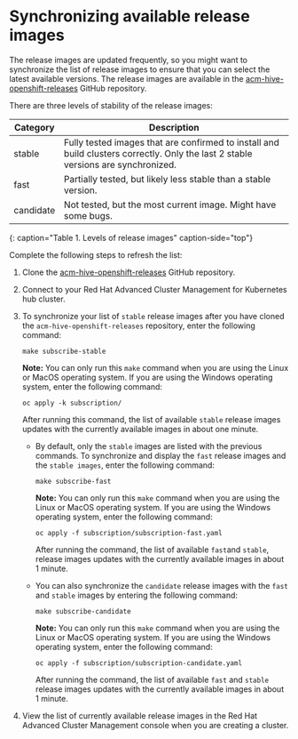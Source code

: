 # Synchronizing available release images

The release images are updated frequently, so you might want to synchronize the list of release images to ensure that you can select the latest available versions. The release images are available in the [acm-hive-openshift-releases](https://github.com/open-cluster-management/acm-hive-openshift-releases) GitHub repository. 

There are three levels of stability of the release images:

|Category|Description|
|-- | -- |
| stable | Fully tested images that are confirmed to install and build clusters correctly. Only the last 2 stable versions are synchronized. |
| fast | Partially tested, but likely less stable than a stable version. |
| candidate | Not tested, but the most current image. Might have some bugs. |
{: caption="Table 1. Levels of release images" caption-side="top"}

Complete the following steps to refresh the list:

1. Clone the [acm-hive-openshift-releases](https://github.com/open-cluster-management/acm-hive-openshift-releases) GitHub repository.

2. Connect to your Red Hat Advanced Cluster Management for Kubernetes hub cluster. 

3. To synchronize your list of `stable` release images after you have cloned the `acm-hive-openshift-releases` repository, enter the following command: 

   ```
   make subscribe-stable
   ```
   
   **Note:** You can only run this `make` command when you are using the Linux or MacOS operating system. If you are using the Windows operating system, enter the following command:
   
   ```
   oc apply -k subscription/
   ```
  
   After running this command, the list of available `stable` release images updates with the currently available images in about one minute.
  
   * By default, only the `stable` images are listed with the previous commands. To synchronize and display the `fast` release images and the `stable images`, enter the following command:

      ```
      make subscribe-fast
      ```
   
      **Note:** You can only run this `make` command when you are using the Linux or MacOS operating system. If you are using the Windows operating system, enter the following command:

      ```
      oc apply -f subscription/subscription-fast.yaml
      ```
  
      After running the command, the list of available `fast`and `stable`, release images updates with the currently available images in about 1 minute. 
   
   * You can also synchronize the `candidate` release images with the `fast` and `stable` images by entering the following command: 
   
       ```
       make subscribe-candidate
       ```

       **Note:** You can only run this `make` command when you are using the Linux or MacOS operating system. If you are using the Windows operating system, enter the following command:

       ```
       oc apply -f subscription/subscription-candidate.yaml
       ```
  
       After running the command, the list of available `fast` and `stable` release images updates with the currently available images in about 1 minute. 
  

5. View the list of currently available release images in the Red Hat Advanced Cluster Management console when you are creating a cluster.
